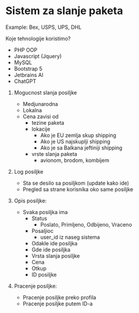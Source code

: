 # Sistem za slanje paketa 
Example: Bex, USPS, UPS, DHL

Koje tehnologije koristimo?
- PHP OOP
- Javascript (Jquery)
- MySQL
- Bootstrap 5
- Jetbrains AI 
- ChatGPT

1. Mogucnost slanja posiljke
   - Medjunarodna 
   - Lokalna
   - Cena zavisi od
      - tezine paketa
      - lokacije
        - Ako je EU zemlja skup shipping
        - Ako je US najskuplji shipping
        - Ako je sa Balkana jeftiniji shipping
      - vrste slanja paketa
        - avionom, brodom, kombijem
   
2. Log posiljke
   - Sta se desilo sa posiljkom (update kako ide)
   - Pregled sa strane korisnika oko same posiljke

3. Opis posiljke:
   - Svaka posiljka ima 
     - Status 
       - Poslato, Primljeno, Odbijeno, Vraceno
     - Posaljioc 
       - user_id iz naseg sistema
     - Odakle ide posiljka
     - Gde ide posiljka
     - Vrsta slanja posiljke
     - Cena
     - Otkup
     - ID posiljke


4. Pracenje posiljke:
   - Pracenje posiljke preko profila
   - Pracenje posiljke putem ID-a